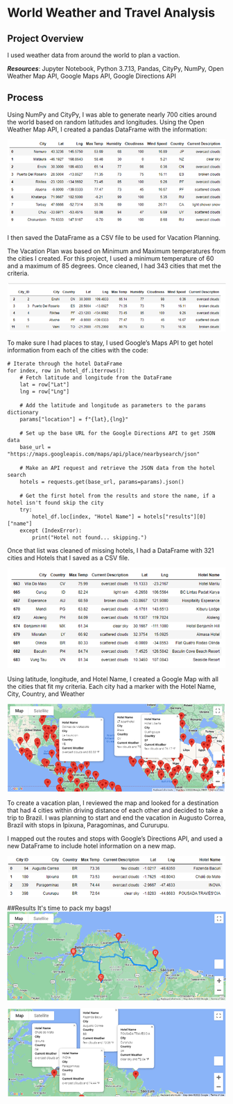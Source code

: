 # World Weather and Travel Analysis

## Project Overview
I used weather data from around the world to plan a vaction.

***Resources***: Jupyter Notebook, Python 3.7.13, Pandas, CityPy, NumPy, Open Weather Map API, Google Maps API, Google Directions API


## Process
Using NumPy and CityPy, I was able to generate nearly 700 cities around the world based on random latitudes and longitudes.  Using the Open Weather Map API, I created a pandas DataFrame with the information:

![image](https://github.com/jakatz87/World_Weather_Analysis/blob/main/Weather_Database/City_Weather.png)

I then saved the DataFrame as a CSV file to be used for Vacation Planning.

The Vacation Plan was based on Minimum and Maximum temperatures from the cities I created.  For this project, I used a minimum temperature of 60 and a maximum of 85 degrees.  Once cleaned, I had 343 cities that met the criteria.

![image](https://github.com/jakatz87/World_Weather_Analysis/blob/main/Vacation_Search/Clean_cities.png)

To make sure I had places to stay, I used Google’s Maps API to get hotel information from each of the cities with the code:
```
# Iterate through the hotel DataFrame 
for index, row in hotel_df.iterrows():
    # Fetch latitude and longitude from the DataFrame
    lat = row["Lat"]
    lng = row["Lng"]
    
    # Add the latitude and longitude as parameters to the params dictionary
    params["location"] = f"{lat},{lng}"
    
    # Set up the base URL for the Google Directions API to get JSON data
    base_url = "https://maps.googleapis.com/maps/api/place/nearbysearch/json"

    # Make an API request and retrieve the JSON data from the hotel search
    hotels = requests.get(base_url, params=params).json()
    
    # Get the first hotel from the results and store the name, if a hotel isn't found skip the city
    try:
        hotel_df.loc[index, "Hotel Name"] = hotels["results"][0]["name"]
    except (IndexError):
        print("Hotel not found... skipping.")
```

Once that list was cleaned of missing hotels, I had a DataFrame with 321 cities and Hotels that I saved as a CSV file.

![image](https://github.com/jakatz87/World_Weather_Analysis/blob/main/Vacation_Search/city_hotels.png)

Using latitude, longitude, and Hotel Name, I created a Google Map with all the cities that fit my criteria.  Each city had a marker with the Hotel Name, City, Country, and Weather

![image](https://github.com/jakatz87/World_Weather_Analysis/blob/main/Vacation_Search/WeatherPy_vacation_map.png)

To create a vacation plan, I reviewed the map and looked for a destination that had 4 cities within driving distance of each other and decided to take a trip to Brazil.  I was planning to start and end the vacation in Augusto Correa, Brazil with stops in Ipixuna, Paragominas, and Cururupu.

I mapped out the routes and stops with Google’s Directions API, and used a new DataFrame to include hotel information on a new map.

![image](https://github.com/jakatz87/World_Weather_Analysis/blob/main/Vacation_Itinerary/vacation_dataframe.png)

##Results
It's time to pack my bags!
![image](https://github.com/jakatz87/World_Weather_Analysis/blob/main/Vacation_Itinerary/WeatherPy_travel_map.png)

![image](https://github.com/jakatz87/World_Weather_Analysis/blob/main/Vacation_Itinerary/WeatherPy_travel_map_markers.png)

